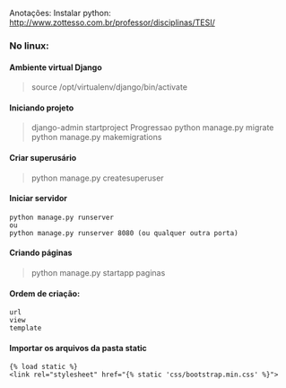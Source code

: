 Anotações:
Instalar python:
http://www.zottesso.com.br/professor/disciplinas/TESI/


### No linux:
#### Ambiente virtual Django
> source /opt/virtualenv/django/bin/activate

#### Iniciando projeto
> django-admin startproject Progressao
> python manage.py migrate
> python manage.py makemigrations

#### Criar superusário
> python manage.py createsuperuser

#### Iniciar servidor
```
python manage.py runserver
ou
python manage.py runserver 8080 (ou qualquer outra porta)
```



#### Criando páginas
> python manage.py startapp paginas


#### Ordem de criação: 
```
url
view
template
```
#### Importar os arquivos da pasta static

```
{% load static %}
<link rel="stylesheet" href="{% static 'css/bootstrap.min.css' %}">
```